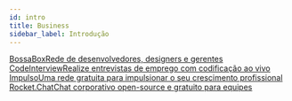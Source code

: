 ```yaml
---
id: intro
title: Business
sidebar_label: Introdução
---
```


<a class="link-block" href="https://bossabox.com" target="_blank"><i class="fas fa-link"></i><span>BossaBox</span>Rede de desenvolvedores, designers e gerentes</a>
<a class="link-block" href="https://codeinterview.io" target="_blank"><i class="fas fa-link"></i><span>CodeInterview</span>Realize entrevistas de emprego com codificação ao vivo</a>
<a class="link-block" href="https://impulso.network" target="_blank"><i class="fas fa-link"></i><span>Impulso</span>Uma rede gratuita para impulsionar o seu crescimento profissional</a>
<a class="link-block" href="https://rocket.chat" target="_blank"><i class="fas fa-link"></i><span>Rocket.Chat</span>Chat corporativo open-source e gratuito para equipes</a>